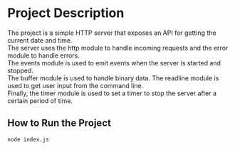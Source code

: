 # Project Description

The project is a simple HTTP server that exposes an API for getting the current date and time.   
The server uses the http module to handle incoming requests and the error module to handle errors.   
The events module is used to emit events when the server is started and stopped.   
The buffer module is used to handle binary data. The readline module is used to get user input from the command line.   
Finally, the timer module is used to set a timer to stop the server after a certain period of time.  

## How to Run the Project
```node index.js```
